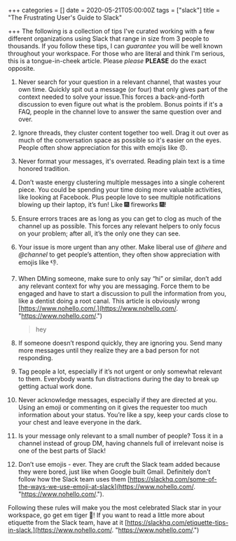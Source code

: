 +++
categories = []
date = 2020-05-21T05:00:00Z
tags = ["slack"]
title = "The Frustrating User's Guide to Slack"

+++
The following is a collection of tips I've curated working with a few different organizations using Slack that range in size from 3 people to thousands. If you follow these tips, I can _guarantee_ you will be well known throughout your workspace. For those who are literal and think I'm serious, this is a tongue-in-cheek article. Please _please_ **PLEASE** do the exact opposite.

 1. Never search for your question in a relevant channel, that wastes your own time. Quickly spit out a message (or four) that only gives part of the context needed to solve your issue.This forces a  back-and-forth discussion to even figure out what is the problem.  Bonus points if it's a FAQ, people in the channel love to answer the same question over and over.
 2. Ignore threads, they cluster content together too well. Drag it out over as much of the conversation space as possible so it's easier on the eyes. People often show appreciation for this with emojis like :angry:.
 3. Never format your messages, it's overrated. Reading plain text is a time honored tradition.
 4. Don’t waste energy clustering multiple messages into a single coherent piece. You could be spending your time doing more valuable activities, like looking at Facebook. Plus people love to see multiple notifications blowing up their laptop, it’s fun! Like :fireworks: fireworks :fireworks:!
 5. Ensure errors traces are as long as you can get to clog as much of the channel up as possible. This forces any relevant helpers to only focus on your problem; after all, it’s the only one they can see.
 6. Your issue is more urgent than any other. Make liberal use of _@here_ and _@channel_ to get people’s attention, they often show appreciation with emojis like :-1:.
 7. When DMing someone, make sure to only say “hi” or similar, don’t add any relevant context for why you are messaging. Force them to be engaged and have to start a discussion to pull the information from you, like a dentist doing a root canal. This article is obviously wrong [https://www.nohello.com/.](https://www.nohello.com/. "https://www.nohello.com/.")

    > hey

 8. If someone doesn’t respond quickly, they are ignoring you. Send many more messages until they realize they are a bad person for not responding.
9. Tag people a lot, especially if it’s not urgent or only somewhat relevant to them. Everybody wants fun distractions during the day to break up getting actual work done.
10. Never acknowledge messages, especially if they are directed at you. Using an emoji or commenting on it gives the requester too much information about your status. You’re like a spy, keep your cards close to your chest and leave everyone in the dark.
11. Is your message only relevant to a small number of people? Toss it in a channel instead of group DM, having channels full of irrelevant noise is one of the best parts of Slack!
12. Don’t use emojis - ever. They are cruft the Slack team added because they were bored, just like when Google built Gmail. Definitely don’t follow how the Slack team uses them [https://slackhq.com/some-of-the-ways-we-use-emoji-at-slack](https://www.nohello.com/. "https://www.nohello.com/.").

Following these rules will make you the most celebrated Slack star in your workspace, go get em tiger :tiger:! If you want to read a little more about etiquette from the Slack team, have at it [https://slackhq.com/etiquette-tips-in-slack.](https://www.nohello.com/. "https://www.nohello.com/.")